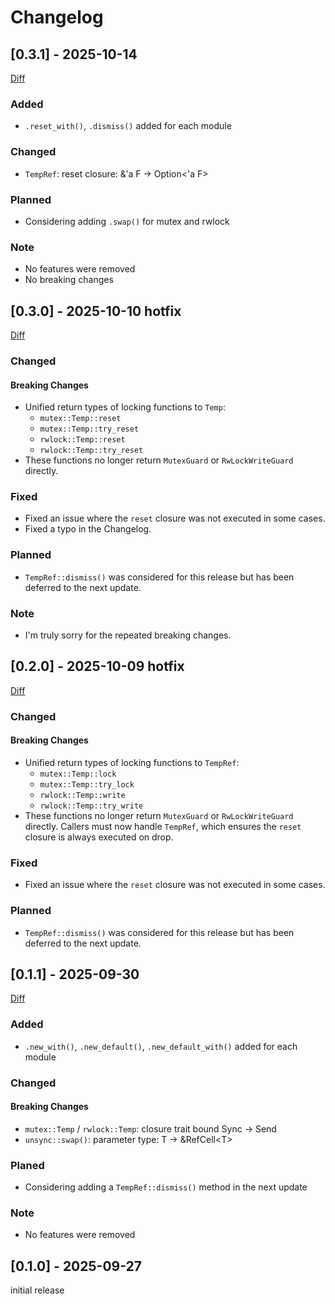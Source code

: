 # Changelog

## [0.3.1] - 2025-10-14

[Diff](https://github.com/yua134/TempRef/compare/v0.2.0...v0.2.1)

### Added

- `.reset_with()`, `.dismiss()` added for each module

### Changed

- `TempRef`: reset closure: &'a F → Option<'a F>

### Planned

- Considering adding `.swap()` for mutex and rwlock

### Note

- No features were removed
- No breaking changes

## [0.3.0] - 2025-10-10 **hotfix**

[Diff](https://github.com/yua134/TempRef/compare/v0.2.0...v0.3.0)

### Changed

#### **Breaking Changes**

- Unified return types of locking functions to `Temp`:
  - `mutex::Temp::reset`
  - `mutex::Temp::try_reset`
  - `rwlock::Temp::reset`
  - `rwlock::Temp::try_reset`
- These functions no longer return `MutexGuard` or `RwLockWriteGuard` directly.

### Fixed

- Fixed an issue where the `reset` closure was not executed in some cases.
- Fixed a typo in the Changelog.

### Planned

- `TempRef::dismiss()` was considered for this release but has been deferred to the next update.

### Note

- I'm truly sorry for the repeated breaking changes.

## [0.2.0] - 2025-10-09 **hotfix**

[Diff](https://github.com/yua134/TempRef/compare/v0.1.1...v0.2.0)

### Changed

#### **Breaking Changes**

- Unified return types of locking functions to `TempRef`:
  - `mutex::Temp::lock`
  - `mutex::Temp::try_lock`
  - `rwlock::Temp::write`
  - `rwlock::Temp::try_write`
- These functions no longer return `MutexGuard` or `RwLockWriteGuard` directly.
  Callers must now handle `TempRef`, which ensures the `reset` closure is always executed on drop.


### Fixed

- Fixed an issue where the `reset` closure was not executed in some cases.

### Planned

- `TempRef::dismiss()` was considered for this release but has been deferred to the next update.

## [0.1.1] - 2025-09-30

[Diff](https://github.com/yua134/TempRef/compare/v0.1.0...v0.1.1)

### Added

- `.new_with()`, `.new_default()`, `.new_default_with()` added for each module

### Changed

#### **Breaking Changes**

- `mutex::Temp` / `rwlock::Temp`: closure trait bound Sync → Send
- `unsync::swap()`: parameter type: T → &RefCell\<T>

### Planed

- Considering adding a `TempRef::dismiss()` method in the next update

### Note

- No features were removed

## [0.1.0] - 2025-09-27

initial release
